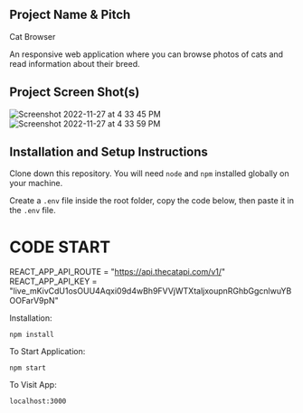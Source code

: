 ## Project Name & Pitch

Cat Browser

An responsive web application where you can browse photos of cats and read information about their breed.

## Project Screen Shot(s)

![Screenshot 2022-11-27 at 4 33 45 PM](https://user-images.githubusercontent.com/82559364/204126101-80b69e12-393a-4019-bd9c-a8325b8df06c.jpg)
![Screenshot 2022-11-27 at 4 33 59 PM](https://user-images.githubusercontent.com/82559364/204126107-e37f2132-5ccb-4f2a-b75d-8ebccb973453.jpg)

## Installation and Setup Instructions

Clone down this repository. You will need `node` and `npm` installed globally on your machine.

Create a `.env` file inside the root folder, copy the code below, then paste it in the `.env` file.

# CODE START
REACT_APP_API_ROUTE = "https://api.thecatapi.com/v1/"
REACT_APP_API_KEY = "live_mKivCdU1osOUU4Aqxi09d4wBh9FVVjWTXtaljxoupnRGhbGgcnlwuYBOOFarV9pN"

Installation:

`npm install`

To Start Application:

`npm start`

To Visit App:

`localhost:3000`
